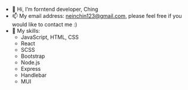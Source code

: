 - 👋 Hi, I’m forntend developer, Ching
- 📫 My email address: neinchin123@gmail.com, please feel free if you would like to contact me :)
- 🌱 My skills:
  - JavaScript, HTML, CSS
  - React
  - SCSS
  - Bootstrap
  - Node.js
  - Express
  - Handlebar
  - MUI

<!---
Ching0810/Ching0810 is a ✨ special ✨ repository because its `README.md` (this file) appears on your GitHub profile.
You can click the Preview link to take a look at your changes.
--->
